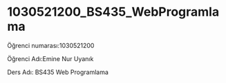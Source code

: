 # 1030521200_BS435_WebProgramlama
Öğrenci numarası:1030521200

Öğrenci Adı:Emine Nur Uyanık

Ders Adı: BS435 Web Programlama
